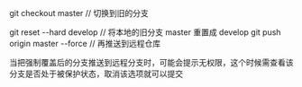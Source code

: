 git checkout master // 切换到旧的分支

git reset --hard develop // 将本地的旧分支 master 重置成 develop
git push origin master --force // 再推送到远程仓库

当把强制覆盖后的分支推送到远程分支时，可能会提示无权限，这个时候需查看该分支是否处于被保护状态，取消该选项就可以提交
